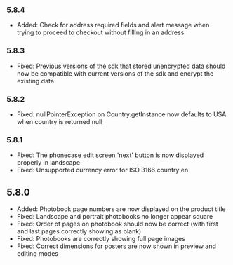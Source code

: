 ### 5.8.4
- Added: Check for address required fields and alert message when trying to proceed to checkout without filling in an address

### 5.8.3
- Fixed: Previous versions of the sdk that stored unencrypted data should now be compatible with current versions of the sdk and encrypt the existing data

### 5.8.2
- Fixed: nullPointerException on Country.getInstance now defaults to USA when country is returned null

### 5.8.1
- Fixed: The phonecase edit screen 'next' button is now displayed properly in landscape
- Fixed: Unsupported currency error for ISO 3166 country:en

## 5.8.0
- Added: Photobook page numbers are now displayed on the product title
- Fixed: Landscape and portrait photobooks no longer appear square
- Fixed: Order of pages on photobook should now be correct (with first and last pages correctly showing as blank)
- Fixed: Photobooks are correctly showing full page images
- Fixed: Correct dimensions for posters are now shown in preview and editing modes
